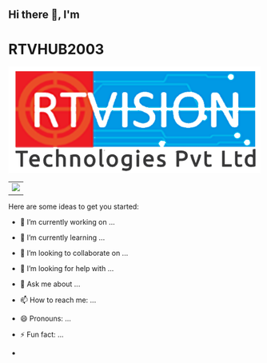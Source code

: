 ## Hi there 👋, I'm

# RTVHUB2003
<Table align='center'>
  <tr>
    <td>
      <img src='https://github-readme-stats.vercel.app/api?username=rtvhub2003&show_icons=true&theme=transparent'>
    </td>
    <img src='/logo.png'>
  </tr>
</Table>

Here are some ideas to get you started:

- 🔭 I’m currently working on ...
- 🌱 I’m currently learning ...
- 👯 I’m looking to collaborate on ...
- 🤔 I’m looking for help with ...
- 💬 Ask me about ...
- 📫 How to reach me: ...
- 😄 Pronouns: ...
- ⚡ Fun fact: ...

- 
